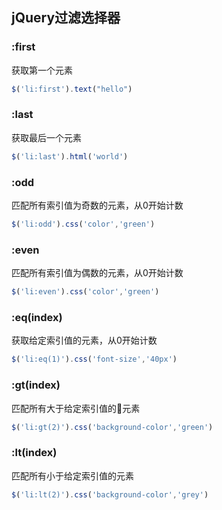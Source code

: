 ## jQuery过滤选择器

### :first
获取第一个元素
```javascript
$('li:first').text("hello")
```

### :last
获取最后一个元素
```javascript
$('li:last').html('world')
```

### :odd
匹配所有索引值为奇数的元素，从0开始计数
```javascript
$('li:odd').css('color','green')
```

### :even
匹配所有索引值为偶数的元素，从0开始计数
```javascript
$('li:even').css('color','green')
```

### :eq(index)
获取给定索引值的元素，从0开始计数
```javascript
$('li:eq(1)').css('font-size','40px')
```

### :gt(index)
匹配所有大于给定索引值的元素
```javascript
$('li:gt(2)').css('background-color','green')
```

### :lt(index)
匹配所有小于给定索引值的元素
```javascript
$('li:lt(2)').css('background-color','grey')
```
